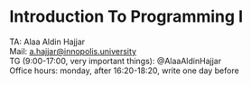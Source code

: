 # Introduction To Programming I
TA: Alaa Aldin Hajjar  
Mail: a.hajjar@innopolis.university  
TG (9:00-17:00, very important things): @AlaaAldinHajjar  
Office hours: monday, after 16:20-18:20, write one day before  